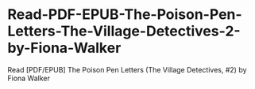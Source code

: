 # Read-PDF-EPUB-The-Poison-Pen-Letters-The-Village-Detectives-2-by-Fiona-Walker
Read [PDF/EPUB] The Poison Pen Letters (The Village Detectives, #2) by Fiona Walker
